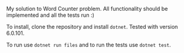 My solution to Word Counter problem. All functionality should be implemented and all the tests run :)

To install, clone the repository and install `dotnet`. Tested with version 6.0.101.

To run use `dotnet run files` and to run the tests use `dotnet test`.